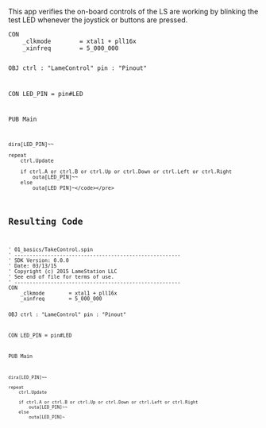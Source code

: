 <p>This app verifies the on-board controls of the LS are working by blinking the test LED whenever the joystick or buttons are pressed.</p>
<pre><code>CON
    _clkmode        = xtal1 + pll16x
    _xinfreq        = 5_000_000
    
OBJ
    ctrl    : &quot;LameControl&quot;
    pin     : &quot;Pinout&quot;

CON
    LED_PIN = pin#LED

PUB Main

    dira[LED_PIN]~~

    repeat
        ctrl.Update

        if ctrl.A or ctrl.B or ctrl.Up or ctrl.Down or ctrl.Left or ctrl.Right
            outa[LED_PIN]~~
        else
            outa[LED_PIN]~</code></pre>
<h2 id="resulting-code">Resulting Code</h2>
<pre><code>&#39; 01_basics/TakeControl.spin
&#39; -------------------------------------------------------
&#39; SDK Version: 0.0.0
&#39; Date: 03/13/15
&#39; Copyright (c) 2015 LameStation LLC
&#39; See end of file for terms of use.
&#39; -------------------------------------------------------
CON
    _clkmode        = xtal1 + pll16x
    _xinfreq        = 5_000_000
    
OBJ
    ctrl    : &quot;LameControl&quot;
    pin     : &quot;Pinout&quot;

CON
    LED_PIN = pin#LED

PUB Main

    dira[LED_PIN]~~

    repeat
        ctrl.Update

        if ctrl.A or ctrl.B or ctrl.Up or ctrl.Down or ctrl.Left or ctrl.Right
            outa[LED_PIN]~~
        else
            outa[LED_PIN]~

</code></pre>
